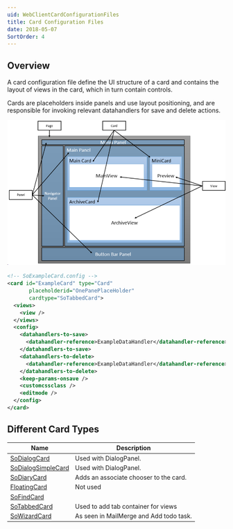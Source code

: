 ```yaml
---
uid: WebClientCardConfigurationFiles
title: Card Configuration Files
date: 2018-05-07
SortOrder: 4
---
```

## Overview

A card configuration file define the UI structure of a card and contains the layout of views in the card, which in turn contain controls.

Cards are placeholders inside panels and use layout positioning, and are responsible for invoking relevant datahandlers for save and delete actions.

![PageFramework](../web-client-pagebuilder-framework2.png)

```xml
<!-- SoExampleCard.config -->
<card id="ExampleCard" type="Card"
       placeholderid="OnePanePlaceHolder"
       cardtype="SoTabbedCard">
  <views>
    <view />
  </views>
  <config>
    <datahandlers-to-save>
      <datahandler-reference>ExampleDataHandler</datahandler-reference>
    </datahandlers-to-save>
    <datahandlers-to-delete>
      <datahandler-reference>ExampleDataHandler</datahandler-reference>
    </datahandlers-to-delete>
    <keep-params-onsave />
    <customcssclass />
    <editmode />
  </config>
</card>
```

## Different Card Types

|Name             |Description|
|-----------------|----|
|[SoDialogCard](https://community.superoffice.com/documentation/SDK/SO.Web.Application/html/T_SuperOffice_CRM_Web_UI_Controls_DialogCard.htm)       |Used with DialogPanel.             |
|[SoDialogSimpleCard](https://community.superoffice.com/documentation/SDK/SO.Web.Application/html/T_SuperOffice_CRM_Web_UI_Cards_and_Views_DialogSimpleCard.htm) |Used with DialogPanel.             |
|[SoDiaryCard](https://community.superoffice.com/documentation/SDK/SO.Web.Application/html/T_SuperOffice_CRM_Web_UI_Controls_DiaryCard.htm)        |Adds an associate chooser to the card.              |
|[FloatingCard](https://community.superoffice.com/documentation/SDK/SO.Web.Application/html/T_SuperOffice_CRM_Web_UI_Controls_FloatingCard.htm)       |Not used                    |
|[SoFindCard](https://community.superoffice.com/documentation/SDK/SO.Web.Application/html/T_SuperOffice_CRM_Web_UI_Controls_FindCard.htm)           |                    |
|[SoTabbedCard](https://community.superoffice.com/documentation/SDK/SO.Web.Application/html/T_SuperOffice_CRM_Web_UI_Controls_TabbedCard.htm)         |Used to add tab container for views                    |
|[SoWizardCard](https://community.superoffice.com/documentation/SDK/SO.Web.Application/html/T_SuperOffice_DCF_Web_UI_Controls_WizardCard.htm)         |As seen in MailMerge and Add todo task.                    |
